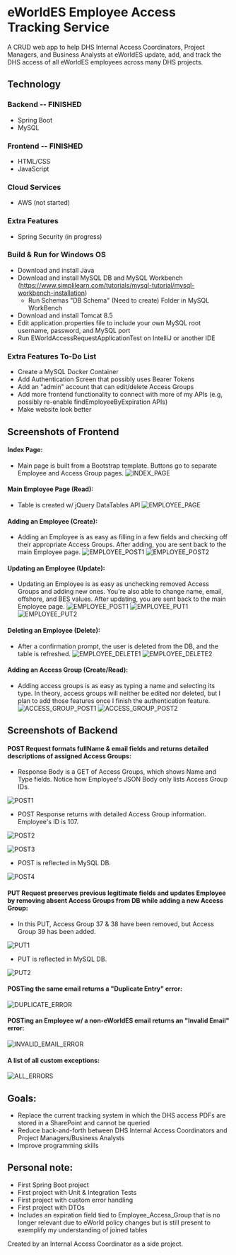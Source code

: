 # eWorldES Employee Access Tracking Service

A CRUD web app to help DHS Internal Access Coordinators, Project Managers, and Business Analysts at eWorldES update, add, and track the DHS access of all eWorldES employees across many DHS projects. 


## Technology

### Backend -- FINISHED
- Spring Boot
- MySQL
### Frontend -- FINISHED
- HTML/CSS 
- JavaScript
### Cloud Services
- AWS (not started)
### Extra Features
- Spring Security (in progress)

### Build & Run for Windows OS
- Download and install Java
- Download and install MySQL DB and MySQL Workbench (https://www.simplilearn.com/tutorials/mysql-tutorial/mysql-workbench-installation)
    - Run Schemas "DB Schema" (Need to create) Folder in MySQL WorkBench
- Download and install Tomcat 8.5
- Edit application.properties file to include your own MySQL root username, password, and MySQL port
- Run EWorldAccessRequestApplicationTest on IntelliJ or another IDE

### Extra Features To-Do List
- Create a MySQL Docker Container
- Add Authentication Screen that possibly uses Bearer Tokens
- Add an "admin" account that can edit/delete Access Groups
- Add more frontend functionality to connect with more of my APIs (e.g, possibly re-enable findEmployeeByExpiration APIs)
- Make website look better

## Screenshots of Frontend
#### Index Page:
* Main page is built from a Bootstrap template. Buttons go to separate Employee and Access Group pages.
![INDEX_PAGE](screenshots/INDEX_PAGE.png)
#### Main Employee Page (Read):
* Table is created w/ jQuery DataTables API
![EMPLOYEE_PAGE](screenshots/EMPLOYEE_PAGE.jpg)
#### Adding an Employee (Create):
* Adding an Employee is as easy as filling in a few fields and checking off their appropriate Access Groups. After adding, you are sent back to the main Employee page.
![EMPLOYEE_POST1](screenshots/EMPLOYEE_POST1.jpg)
![EMPLOYEE_POST2](screenshots/EMPLOYEE_POST2.jpg)
#### Updating an Employee (Update):
* Updating an Employee is as easy as unchecking removed Access Groups and adding new ones. You're also able to change name, email, offshore, and BES values. After updating, you are sent back to the main Employee page.
![EMPLOYEE_POST1](screenshots/EMPLOYEE_POST1.jpg)
![EMPLOYEE_PUT1](screenshots/EMPLOYEE_PUT1.jpg)
![EMPLOYEE_PUT2](screenshots/EMPLOYEE_PUT2.jpg)
#### Deleting an Employee (Delete):
* After a confirmation prompt, the user is deleted from the DB, and the table is refreshed.
![EMPLOYEE_DELETE1](screenshots/EMPLOYEE_DELETE1.jpg)
![EMPLOYEE_DELETE2](screenshots/EMPLOYEE_DELETE2.jpg)
#### Adding an Access Group (Create/Read):
* Adding access groups is as easy as typing a name and selecting its type. In theory, access groups will neither be edited nor deleted, but I plan to add those features once I finish the authentication feature. 
![ACCESS_GROUP_POST1](screenshots/ACCESS_GROUP_POST1.jpg)
![ACCESS_GROUP_POST2](screenshots/ACCESS_GROUP_POST2.jpg)

## Screenshots of Backend
#### POST Request formats fullName & email fields and returns detailed descriptions of assigned Access Groups:
  
* Response Body is a GET of Access Groups, which shows Name and Type fields. Notice how Employee's JSON Body only lists Access Group IDs.

![POST1](screenshots/POST1.jpg)

* POST Response returns with detailed Access Group information. Employee's ID is 107.

![POST2](screenshots/POST2.jpg)

![POST3](screenshots/POST3.jpg)

* POST is reflected in MySQL DB.

![POST4](screenshots/POST4.jpg)

#### PUT Request preserves previous legitimate fields and updates Employee by removing absent Access Groups from DB while adding a new Access Group:

* In this PUT, Access Group 37 & 38 have been removed, but Access Group 39 has been added.

![PUT1](screenshots/PUT1.jpg)

* PUT is reflected in MySQL DB.

![PUT2](screenshots/PUT2.jpg)

#### POSTing the same email returns a "Duplicate Entry" error:

![DUPLICATE_ERROR](screenshots/DUPLICATE_ERROR.jpg)

#### POSTing an Employee w/ a non-eWorldES email returns an "Invalid Email" error:

![INVALID_EMAIL_ERROR](screenshots/INVALID_EMAIL_ERROR.jpg)

#### A list of all custom exceptions:

![ALL_ERRORS](screenshots/ALL_ERRORS.jpg)

## Goals: 
- Replace the current tracking system in which the DHS access PDFs are stored in a SharePoint and cannot be queried 
- Reduce back-and-forth between DHS Internal Access Coordinators and Project Managers/Business Analysts 
- Improve programming skills

## Personal note: 
- First Spring Boot project 
- First project with Unit & Integration Tests
- First project with custom error handling
- First project with DTOs 
- Includes an expiration field tied to Employee_Access_Group that is no longer relevant due to eWorld policy changes but
is still present to exemplify my understanding of joined tables

Created by an Internal Access Coordinator as a side project.
